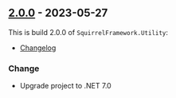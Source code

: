## [2.0.0](https://github.com/imnista/SquirrelFramework.Utility/tree/2.0.0) - 2023-05-27

This is build 2.0.0 of `SquirrelFramework.Utility`:

* [Changelog](https://github.com/imnista/SquirrelFramework.Utility/blob/2.0.0/CHANGELOG.md)

### Change

* Upgrade project to .NET 7.0